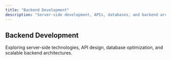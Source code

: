 ```yaml
---
title: "Backend Development"
description: "Server-side development, APIs, databases, and backend architectures"
---
```


## Backend Development

Exploring server-side technologies, API design, database optimization, and scalable backend architectures.